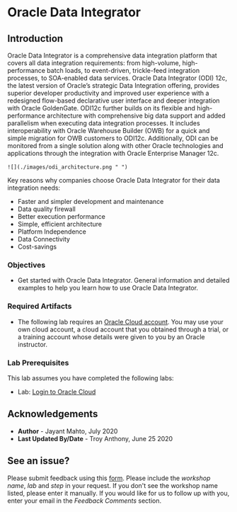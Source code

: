 # Oracle Data Integrator

## Introduction
Oracle Data Integrator is a comprehensive data integration platform that covers all data integration requirements: from high-volume, high-performance batch loads, to event-driven, trickle-feed integration processes, to SOA-enabled data services. Oracle Data Integrator (ODI) 12c, the latest version of Oracle’s strategic Data Integration offering, provides superior developer productivity and improved user experience with a redesigned flow-based declarative user interface and deeper integration with Oracle GoldenGate. ODI12c further builds on its flexible and high-performance architecture with comprehensive big data support and added parallelism when executing data integration processes. It includes interoperability with Oracle Warehouse Builder (OWB) for a quick and simple migration for OWB customers to ODI12c. Additionally, ODI can be monitored from a single solution along with other Oracle technologies and applications through the integration with Oracle Enterprise Manager 12c.

    ![](./images/odi_architecture.png " ")

Key reasons why companies choose Oracle Data Integrator for their data integration needs:
  * Faster and simpler development and maintenance
  * Data quality firewall
  * Better execution performance
  * Simple, efficient architecture
  * Platform Independence
  * Data Connectivity
  * Cost-savings


### Objectives

-  Get started with Oracle Data Integrator. General information and detailed examples to help you learn how to use Oracle Data Integrator.

### Required Artifacts

-   The following lab requires an <a href="https://www.oracle.com/cloud/free/" target="\_blank">Oracle Cloud account</a>. You may use your own cloud account, a cloud account that you obtained through a trial, or a training account whose details were given to you by an Oracle instructor.

### Lab Prerequisites
This lab assumes you have completed the following labs:
* Lab: [Login to Oracle Cloud]()

## Acknowledgements

 - **Author** - Jayant Mahto, July 2020
 - **Last Updated By/Date** - Troy Anthony, June 25 2020

 ## **See an issue?**
Please submit feedback using this [form](https://apexapps.oracle.com/pls/apex/f?p=133:1:::::P1_FEEDBACK:1). Please include the *workshop name*, *lab* and *step* in your request.  If you don't see the workshop name listed, please enter it manually. If you would like for us to follow up with you, enter your email in the *Feedback Comments* section.
